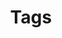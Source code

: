 ---
title: Tags
# layout: archive-taxonomy
# type: tags
# menu:
#   main:
#     weight: 3
layout: tags
permalink: /tags
---